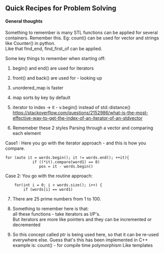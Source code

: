 Quick Recipes for Problem Solving
--------------------------------------


#### General thoughts

Something to remember is many STL functions can be applied
for several containers. Remember this. 
Eg: count() can be used for vector and strings like Counter() in python.   
    Like that find_end, find_first_of can be applied.
    
    
Some key things to remember when starting off:        
1. begin() and end() are used for iterators  
2. front() and back() are used for - looking up  
3. unordered_map is faster 
4. map sorts by key by default    
5. iterator to index  -> it - v.begin() instead of std::distance()  
   https://stackoverflow.com/questions/2152986/what-is-the-most-effective-way-to-get-the-index-of-an-iterator-of-an-stdvector
   
6. Rememeber these 2 styles
Parsing through a vector and comparing each element

Case1 : Here you go with the iterator approach - and this is how you compare.
```
for (auto it = words.begin(); it != words.end(); ++it){
            if ((*it).compare(word1) == 0)
               pos = it - words.begin()
```

Case 2: You go with the routine approach:
```
    for(int i = 0; i < words.size(); i++) {
        if (words[i] == word1)
```

7. There are 25 prime numbers from 1 to 100.
8.  Something to remember here is that:   
    all these functions - take iterators as I/P's.   
    But iterators are more like pointers and they
    can be incremented or decremented
    
9. So this concept called ptr is being used here, 
   so that it can be re-used everywhere else.
   Guess that's this has been implemented in C++
   example is: count() - for compile time polymorphism
   Like templates